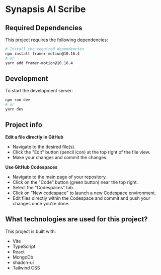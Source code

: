 # Synapsis AI Scribe

## Required Dependencies

This project requires the following dependencies:

```bash
# Install the required dependencies
npm install framer-motion@10.16.4
# or
yarn add framer-motion@10.16.4
```

## Development

To start the development server:

```bash
npm run dev
# or
yarn dev
```

## Project info


**Edit a file directly in GitHub**

- Navigate to the desired file(s).
- Click the "Edit" button (pencil icon) at the top right of the file view.
- Make your changes and commit the changes.

**Use GitHub Codespaces**

- Navigate to the main page of your repository.
- Click on the "Code" button (green button) near the top right.
- Select the "Codespaces" tab.
- Click on "New codespace" to launch a new Codespace environment.
- Edit files directly within the Codespace and commit and push your changes once you're done.

## What technologies are used for this project?

This project is built with:

- Vite
- TypeScript
- React
- MongoDb
- shadcn-ui
- Tailwind CSS
